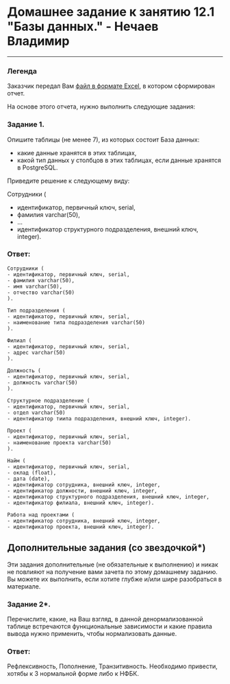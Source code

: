 # Домашнее задание к занятию 12.1 "Базы данных." - Нечаев Владимир

---
### Легенда

Заказчик передал Вам [файл в формате Excel](https://github.com/netology-code/sdb-homeworks/blob/main/resources/hw-12-1.xlsx), в котором сформирован отчет. 

На основе этого отчета, нужно выполнить следующие задания: 

### Задание 1.

Опишите таблицы (не менее 7), из которых состоит База данных:

- какие данные хранятся в этих таблицах,
- какой тип данных у столбцов в этих таблицах, если данные хранятся в PostgreSQL.

Приведите решение к следующему виду:

Сотрудники (

- идентификатор, первичный ключ, serial,
- фамилия varchar(50),
- ...
- идентификатор структурного подразделения, внешний ключ, integer).

### Ответ:

```
Сотрудники (
- идентификатор, первичный ключ, serial,
- фамилия varchar(50),
- имя varchar(50),
- отчество varchar(50)
).

Тип подразделения (
- идентификатор, первичный ключ, serial,
- наименование типа подразделения varchar(50)
).

Филиал (
- идентификатор, первичный ключ, serial,
- адрес varchar(50)
).

Должность (
- идентификатор, первичный ключ, serial,
- должность varchar(50)
).

Структурное подразделение (
- идентификатор, первичный ключ, serial,
- отдел varchar(50)
- идентификатор тиипа подразделения, внешний ключ, integer).

Проект (
- идентификатор, первичный ключ, serial,
- наименование проекта varchar(50)
).

Найм (
- идентификатор, первичный ключ, serial,
- оклад (float),
- дата (date),
- идентификатор сотрудника, внешний ключ, integer,
- идентификатор должности, внешний ключ, integer,
- идентификатор структурного подразделения, внешний ключ, integer,
- идентификатор филиала, внешний ключ, integer).

Работа над проектами (
- идентификатор сотрудника, внешний ключ, integer,
- идентификатор проекта, внешний ключ, integer).

```

## Дополнительные задания (со звездочкой*)
Эти задания дополнительные (не обязательные к выполнению) и никак не повлияют на получение вами зачета по этому домашнему заданию. Вы можете их выполнить, если хотите глубже и/или шире разобраться в материале.


### Задание 2*.

Перечислите, какие, на Ваш взгляд, в данной денормализованной таблице встречаются функциональные зависимости и какие правила вывода нужно применить, чтобы нормализовать данные.

### Ответ:

Рефлексивность, Пополнение, Транзитивность.
Необходимо привести, хотябы к 3 нормальной форме либо к НФБК.

